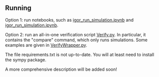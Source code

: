 ## Running

Option 1: run notebooks, such as [igor_run_simulation.ipynb](/notebooks/igor_dqn_pretrain.ipynb) and [igor_run_simulation.ipynb](/notebooks/igor_run_simulation.ipynb).

Option 2: run an all-in-one verification script [Verify.py](/src/Verify.py). In particular, it contains the "compare" command, which only runs simulations. Some examples are given in [VerifyWrapper.py](/src/VerifyWrapper.py).

The file requirements.txt is not up-to-date. You will at least need to install the sympy package.

A more comprehensive description will be added soon!
